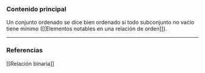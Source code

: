 ### Contenido principal

Un conjunto ordenado se dice bien ordenado si todo subconjunto no vacío tiene mínimo ([[Elementos notables en una relación de orden]]).

--- 
### Referencias

[[Relación binaria]]